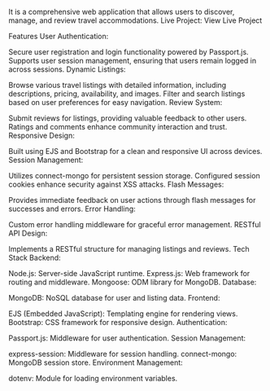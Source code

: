 It is a comprehensive web application that allows users to discover, manage, and review travel accommodations.
Live Project: View Live Project

Features
User Authentication:

Secure user registration and login functionality powered by Passport.js.
Supports user session management, ensuring that users remain logged in across sessions.
Dynamic Listings:

Browse various travel listings with detailed information, including descriptions, pricing, availability, and images.
Filter and search listings based on user preferences for easy navigation.
Review System:

Submit reviews for listings, providing valuable feedback to other users.
Ratings and comments enhance community interaction and trust.
Responsive Design:

Built using EJS and Bootstrap for a clean and responsive UI across devices.
Session Management:

Utilizes connect-mongo for persistent session storage.
Configured session cookies enhance security against XSS attacks.
Flash Messages:

Provides immediate feedback on user actions through flash messages for successes and errors.
Error Handling:

Custom error handling middleware for graceful error management.
RESTful API Design:

Implements a RESTful structure for managing listings and reviews.
Tech Stack
Backend:

Node.js: Server-side JavaScript runtime.
Express.js: Web framework for routing and middleware.
Mongoose: ODM library for MongoDB.
Database:

MongoDB: NoSQL database for user and listing data.
Frontend:

EJS (Embedded JavaScript): Templating engine for rendering views.
Bootstrap: CSS framework for responsive design.
Authentication:

Passport.js: Middleware for user authentication.
Session Management:

express-session: Middleware for session handling.
connect-mongo: MongoDB session store.
Environment Management:

dotenv: Module for loading environment variables.
